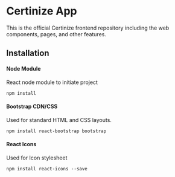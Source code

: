 # Certinize App
This is the official Certinize frontend repository including the web components, pages, and other features.


## Installation
#### Node Module
React node module to initiate project
```
npm install
```
#### Bootstrap CDN/CSS
Used for standard HTML and CSS layouts.
```
npm install react-bootstrap bootstrap
```
#### React Icons
Used for Icon stylesheet
```
npm install react-icons --save
```